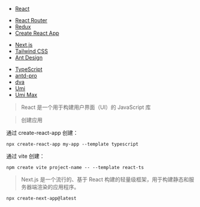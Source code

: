 - [React](https://zh-hans.react.dev/)
<!-- - [React](https://react.docschina.org/learn)
- [React 中文网](https://react.nodejs.cn/learn) -->
- [React Router](https://reactrouter.com/en/main/start/overview)
- [Redux](https://www.reduxjs.cn/)
- [Create React App](https://create-react-app.bootcss.com/)
<!-- - [Create React App 中文网](https://cra.nodejs.cn/docs/documentation-intro) -->
- [Next.js](https://nextjs.org/docs)
- [Tailwind CSS](https://tailwindcss.com/docs/installation)
- [Ant Design](https://ant.design/docs/react/introduce-cn)
<!-- - [TypeScript中文手册](https://typescript.bootcss.com/basic-types.html) -->
- [TypeScript](https://www.tslang.cn/docs/handbook/basic-types.html)
- [antd-pro](https://pro.ant.design/docs/getting-started)
- [dva](https://dvajs.com/guide)
- [Umi](https://umijs.org/)
- [Umi Max](https://umijs.org/docs/max/introduce)

> React 是一个用于构建用户界面（UI）的 JavaScript 库

> 创建应用

通过 create-react-app 创建：
```
npx create-react-app my-app --template typescript
```
通过 vite 创建：
```
npm create vite project-name -- --template react-ts
```

> Next.js 是一个流行的、基于 React 构建的轻量级框架，用于构建静态和服务器端渲染的应用程序。

```
npx create-next-app@latest
```
